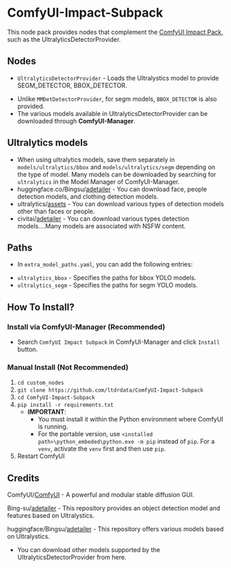 # ComfyUI-Impact-Subpack
This node pack provides nodes that complement the [ComfyUI Impact Pack](https://github.com/ltdrdata/ComfyUI-Impact-Pack), such as the UltralyticsDetectorProvider.


## Nodes
* `UltralyticsDetectorProvider` - Loads the Ultralystics model to provide SEGM_DETECTOR, BBOX_DETECTOR.
- Unlike `MMDetDetectorProvider`, for segm models, `BBOX_DETECTOR` is also provided.
- The various models available in UltralyticsDetectorProvider can be downloaded through **ComfyUI-Manager**.


## Ultralytics models
* When using ultralytics models, save them separately in `models/ultralytics/bbox` and `models/ultralytics/segm` depending on the type of model. Many models can be downloaded by searching for `ultralytics` in the Model Manager of ComfyUI-Manager.
* huggingface.co/Bingsu/[adetailer](https://huggingface.co/Bingsu/adetailer/tree/main) - You can download face, people detection models, and clothing detection models.
* ultralytics/[assets](https://github.com/ultralytics/assets/releases/) - You can download various types of detection models other than faces or people.
* civitai/[adetailer](https://civitai.com/search/models?sortBy=models_v5&query=adetailer) - You can download various types detection models....Many models are associated with NSFW content.


## Paths
* In `extra_model_paths.yaml`, you can add the following entries:
- `ultralytics_bbox` - Specifies the paths for bbox YOLO models.
- `ultralytics_segm` - Specifies the paths for segm YOLO models.


## How To Install?

### Install via ComfyUI-Manager (Recommended)
* Search `ComfyUI Impact Subpack` in ComfyUI-Manager and click `Install` button.

### Manual Install (Not Recommended)
1. `cd custom_nodes`
2. `git clone https://github.com/ltdrdata/ComfyUI-Impact-Subpack`
3. `cd ComfyUI-Impact-Subpack`
4. `pip install -r requirements.txt`
    * **IMPORTANT**:
        * You must install it within the Python environment where ComfyUI is running.
        * For the portable version, use `<installed path>\python_embeded\python.exe -m pip` instead of `pip`. For a `venv`, activate the `venv` first and then use `pip`.
5. Restart ComfyUI


## Credits

ComfyUI/[ComfyUI](https://github.com/comfyanonymous/ComfyUI) - A powerful and modular stable diffusion GUI.

Bing-su/[adetailer](https://github.com/Bing-su/adetailer/) - This repository provides an object detection model and features based on Ultralystics.

huggingface/Bingsu/[adetailer](https://huggingface.co/Bingsu/adetailer/tree/main) - This repository offers various models based on Ultralystics.
* You can download other models supported by the UltralyticsDetectorProvider from here.
